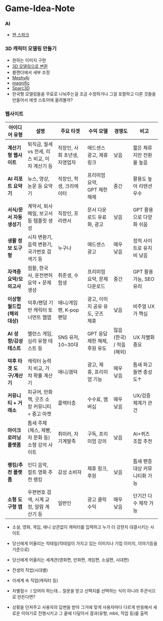# Game-Idea-Note

### AI
- [젠 스파크](https://www.genspark.ai/)

### 3D 캐릭터 모델링 만들기
- 원하는 이미지 구현
- [3D 모델링으로 변환](https://huggingface.co/spaces/JeffreyXiang/TRELLIS)
- 블랜더에서 새부 조정
- [MeshyAi](https://www.meshy.ai/)
- [magnific](https://magnific.ai/?via=gryun)
- [Sparc3D](https://huggingface.co/spaces/ilcve21/Sparc3D)
- 한국형 모델링들을 무료로 나눠주는걸 조금 수정하거나 그걸 포함하고 다른 것들을 만들어서 에셋 스토어에 올려볼까?


### 웹사이트
| 아이디어 유형            | 설명                              | 주요 타겟             | 수익 모델                | 경쟁도             | 비고                |
| ------------------ | ------------------------------- | ----------------- | -------------------- | --------------- | ----------------- |
| **계산기형 웹사이트**      | 퇴직금, 월세 vs 전세, 리스 비교, 이자 계산기 등  | 직장인, 사회 초년생, 자영업자 | 애드센스 광고, 제휴 링크       | 낮음              | 짧은 체류지만 전환율 높음    |
| **AI 리포트 요약기**     | 뉴스, 영상, 논문 등 요약기                | 직장인, 학생, 크리에이터    | 프리미엄 요약, GPT 제한 해제   | 중간              | 활용도 높아 리텐션 우수     |
| **서식/문서 자동 생성기**   | 계약서, 퇴사 메일, 보고서 등 템플릿 생성        | 직장인, 프리랜서         | 문서 다운로드 유료화, 광고      | 낮음              | GPT 활용으로 다양화 쉬움   |
| **생활 정보 도구형**      | 시차 변환기, 음력 변환기, 국가번호 검색기 등      | 누구나               | 애드센스 광고              | 매우 낮음           | 정적 사이트로 유지비 낮음    |
| **자격증 요약/모의고사**    | 컴활, 한국사, 운전면허 요약 + 문제 생성        | 취준생, 수험생          | 프리미엄 요약, 문제 다운로드     | 중간              | GPT 활용 가능, SEO 유리 |
| **이상형 월드컵(해외 대상)** | 덕후/팬덤 기반 캐릭터 토너먼트 웹앱            | 애니/게임 팬, K‑pop 팬덤 | 광고, 이미지 공유 유도, 굿즈 제휴 | 낮음              | 비주얼 UX가 핵심        |
| **AI 성향/감성 테스트**   | 밸런스 게임, 심리 유형 테스트 등             | SNS 유저, 10\~30대   | GPT 응답 제한 해제, 후원 유도  | 많음(한국) / 적음(해외) | UX 차별화 중요         |
| **덕후 타겟 도구/계산기**   | 캐릭터 능력치 비교, 가챠 확률 계산기           | 애니/겜덕             | 광고, 제휴, 프리미엄 기능      | 매우 낮음           | 틈새 파고들면 충성도↑      |
| **커뮤니티 + 거래소**     | 피규어, 만화책, 굿즈 소장 커뮤니티 + 중고 마켓    | 콜렉터층              | 수수료, 멤버십             | 매우 낮음           | UX/검증 체계가 관건      |
| **마이크로러닝 플랫폼**     | 틈새 주제(체스, 제빵, 차 문화 등) 소형 강의 사이트 | 취미러, 자기계발족        | 구독, 프리미엄 강의          | 낮음              | AI+퀴즈 조합 추천       |
| **랭킹/추천 플랫폼**      | 인디 음악, 컬트 영화 추천 랭킹              | 감성 소비자            | 제휴 링크, 후원            | 낮음              | 틈새 팬층 대상 커뮤니티화 가능 |
| **소형 도구형 앱**       | 우편번호 검색, 시계 교정, 알람 계산기 등        | 일반인               | 광고 클릭 수익             | 매우 낮음           | 단기간 다수 제작 가능      |


- 소설, 영화, 게임, 애니 상관없이 캐릭터를 입력하고 누가 더 강한지 대결시키는 사이트
- 당신에게 어울리는 칵테일(칵테일이 가지고 있는 이미지나 기업 이미지, 이야기등을 기준으로)
- 당신에게 어울리는 세계관(영화편, 만화편, 게임편, 소설편, 시대편)
- 전생의 직업(시대별)
- 이세계 속 직업(캐릭터 등)

- 차별점ㅇ ㅣ있어야 하는데... 질문을 받고 선택지를 선택하는 식이 아니라 주관식으로 만든다면?
- 상황을 던져주고 사용자의 답변을 받아 그거에 맞게 사용자마다 다르게 반응해서 새로운 이야기로 진행시키고 그 끝에 다달아서 결과(유형, mbti, 직업 등)를 출력
